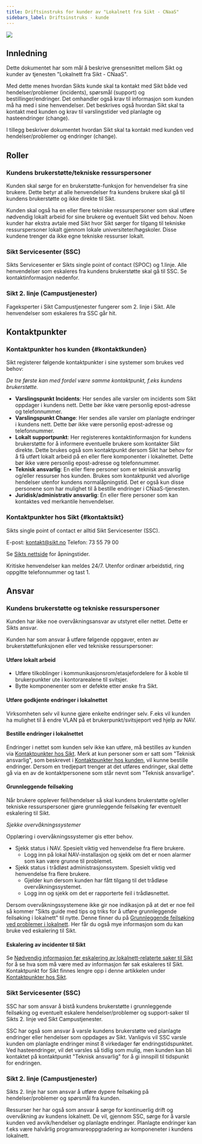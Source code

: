 ```yaml
---
title: Driftsinstruks for kunder av "Lokalnett fra Sikt - CNaaS"
sidebars_label: Driftsinstruks - kunde
---
```


![](/img/sikt_logo.svg)

## Innledning

Dette dokumentet har som mål å beskrive grensesnittet mellom Sikt og kunder av tjenesten "Lokalnett fra Sikt - CNaaS". 

Med dette menes hvordan Sikts kunde skal ta kontakt med Sikt både ved hendelser/problemer (incidents), spørsmål (support) og bestillinger/endringer. Det omhandler også krav til informasjon som kunden må ha med i sine henvendelser. Det beskrives også hvordan Sikt skal ta kontakt med kunden og krav til varslingstider ved planlagte og hasteendringer (change). 

I tillegg beskriver dokumentet hvordan Sikt skal ta kontakt med kunden ved hendelser/problemer og endringer (change). 

## Roller

### Kundens brukerstøtte/tekniske ressurspersoner

Kunden skal sørge for en brukerstøtte-funksjon for henvendelser fra sine brukere. Dette betyr at alle henvendelser fra kundens brukere skal gå til kundens brukerstøtte og ikke direkte til Sikt. 

Kunden skal også ha en eller flere tekniske ressurspersoner som skal utføre nødvendig lokalt arbeid for sine brukere og eventuelt Sikt ved behov. Noen kunder har ekstra avtale med Sikt hvor Sikt sørger for tilgang til tekniske ressurspersoner lokalt gjennom lokale universiteter/høgskoler. Disse kundene trenger da ikke egne tekniske ressurser lokalt. 

### Sikt Servicesenter (SSC)

Sikts Servicesenter er Sikts single point of contact (SPOC) og 1.linje. Alle henvendelser som eskaleres fra kundens brukerstøtte skal gå til SSC. Se kontaktinformasjon nedenfor.  

### Sikt 2. linje (Campustjenester)

Fageksperter i Sikt Campustjenester fungerer som 2. linje i Sikt. Alle henvendelser som eskaleres fra SSC går hit. 

## Kontaktpunkter

### Kontaktpunkter hos kunden {#kontaktkunden}

Sikt registerer følgende kontaktpunkter i sine systemer som brukes ved behov:

*De tre første kan med fordel være samme kontaktpunkt, f.eks kundens brukerstøtte.*

- **Varslingspunkt Incidents**: Her sendes alle varsler om incidents som Sikt oppdager i kundens nett. Dette bør ikke være personlig epost-adresse og telefonnummer. 
- **Varslingspunkt Change**: Her sendes alle varsler om planlagte endringer i kundens nett. Dette bør ikke være personlig epost-adresse og telefonnummer.  
- **Lokalt supportpunkt**: Her registereres kontaktinformasjon for kundens brukerstøtte for å informere eventuelle brukere som kontakter Sikt direkte. Dette brukes også som kontaktpunkt dersom Sikt har behov for å få utført lokalt arbeid på en eller flere komponenter i lokalnettet. Dette bør ikke være personlig epost-adresse og telefonnummer. 
- **Teknisk ansvarlig**: En eller flere personer som er teknisk ansvarlig og/eller ressurser hos kunden. Brukes som kontaktpunkt ved alvorlige hendelser utenfor kundens normalåpningstid. Det er også kun disse personene som har mulighet til å bestille endringer i CNaaS-tjenesten. 
- **Juridisk/administrativ ansvarlig**: En eller flere personer som kan kontaktes ved merkantile henvendelser. 

### Kontaktpunkter hos Sikt {#kontaktsikt}

Sikts single point of contact er alltid Sikt Servicesenter (SSC).  

E-post: kontakt@sikt.no
Telefon: 73 55 79 00

Se [Sikts nettside](https://sikt.no/kontakt-oss) for åpningstider. 

Kritiske henvendelser kan meldes 24/7. Utenfor ordinær arbeidstid, ring oppgitte telefonnummer og tast 1. 

## Ansvar

### Kundens brukerstøtte og tekniske ressurspersoner 

Kunden har ikke noe overvåkningsansvar av utstyret eller nettet. Dette er Sikts ansvar. 

Kunden har som ansvar å utføre følgende oppgaver, enten av brukerstøttefunksjonen eller ved tekniske ressurspersoner:

#### Utføre lokalt arbeid 

- Utføre tilkoblinger i kommunikasjonsrom/etasjefordelere for å koble til brukerpunkter ute i kontorarealene til svitsjer. 
- Bytte komponenenter som er defekte etter ønske fra Sikt. 

#### Utføre godkjente endringer i lokalnettet

Virksomheten selv vil kunne gjøre enkelte endringer selv. F.eks vil kunden ha mulighet til å endre VLAN på et brukerpunkt/svitsjeport ved hjelp av NAV. 

#### Bestille endringer i lokalnettet

Endringer i nettet som kunden selv ikke kan utføre, må bestilles av kunden via [Kontaktpunkter hos Sikt](#kontaktsikt). Merk at kun personer som er satt som "Teknisk ansvarlig", som beskrevet i [Kontaktpunkter hos kunden](#kontaktkunden), vil kunne bestille endringer. Dersom en tredjepart trenger at det utføres endringer, skal dette gå via en av de kontaktpersonene som står nevnt som "Teknisk ansvarlige". 

#### Grunnleggende feilsøking

Når brukere opplever feil/hendelser så skal kundens brukerstøtte og/eller tekniske ressurspersoner gjøre grunnleggende feilsøking før eventuelt eskalering til Sikt. 

*Sjekke overvåkningssystemer*

Opplæring i overvåkningssystemer gis etter behov. 

- Sjekk status i NAV. Spesielt viktig ved henvendelse fra flere brukere.
  - Logg inn på lokal NAV-installasjon og sjekk om det er noen alarmer som kan være grunne til problemet. 
- Sjekk status i trådløst administrasjonssystem. Spesielt viktig ved henvendelse fra flere brukere.  
  - Gjelder kun dersom kunden har fått tilgang til det trådløse overvåkningssystemet.
  - Logg inn og sjekk om det er rapporterte feil i trådløsnettet.  

Dersom overvåkningssystemene ikke gir noe indikasjon på at det er noe feil så kommer "Sikts guide med tips og triks for å utføre grunnleggende feilsøking i lokalnett" til nytte. Denne finner du på [Grunnleggende feilsøking ved problemer i lokalnett](grunnleggende-feilsok-lokalnett). Her får du også mye informasjon som du kan bruke ved eskalering til Sikt. 

#### Eskalering av incidenter til Sikt

Se [Nødvendig informasjon før eskalering av lokalnett-relaterte saker til Sikt](info-ved-eskalering) for å se hva som må være med av informasjon før sak eskaleres til Sikt. Kontaktpunkt for Sikt finnes lengre opp i denne artikkelen under [Kontaktpunkter hos Sikt](#kontaktsikt).

### Sikt Servicesenter (SSC)

SSC har som ansvar å bistå kundens brukerstøtte i grunnleggende feilsøking og eventuelt eskalere hendelser/problemer og support-saker til Sikts 2. linje ved Sikt Campustjenester. 

SSC har også som ansvar å varsle kundens brukerstøtte ved planlagte endringer eller hendelser som oppdages av Sikt. Vanligvis vil SSC varsle kunden om planlagte endringer minst 8 virkedager før endringstidspunktet. Ved hasteendringer, vil det varsles så tidlig som mulig, men kunden kan bli kontaktet på kontaktpunkt "Teknisk ansvarlig" for å gi innspill til tidspunkt for endringen. 

### Sikt 2. linje (Campustjenester)

Sikts 2. linje har som ansvar å utføre dypere feilsøking på hendelser/problemer og spørsmål fra kunden. 

Ressurser her har også som ansvar å sørge for kontinuerlig drift og overvåkning av kundens lokalnett. De vil, gjennom SSC, sørge for å varsle kunden ved avvik/hendelser og planlagte endringer. Planlagte endringer kan f.eks være halvårlig programvareoppgradering av komponeneter i kundens lokalnett. 

